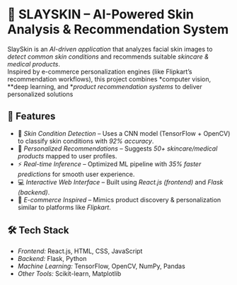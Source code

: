 # 🌟 SLAYSKIN – AI-Powered Skin Analysis & Recommendation System
SlaySkin is an *AI-driven application* that analyzes facial skin images to *detect common skin conditions* and recommends suitable *skincare & medical products*.  
Inspired by e-commerce personalization engines (like Flipkart’s recommendation workflows), this project combines *computer vision, **deep learning, and **product recommendation systems* to deliver personalized solutions
## 🚀 Features
- 🔎 *Skin Condition Detection* – Uses a CNN model (TensorFlow + OpenCV) to classify skin conditions with *92% accuracy*.  
- 🎯 *Personalized Recommendations* – Suggests *50+ skincare/medical products* mapped to user profiles.  
- ⚡ *Real-time Inference* – Optimized ML pipeline with *35% faster predictions* for smooth user experience.  
- 💻 *Interactive Web Interface* – Built using *React.js (frontend)* and *Flask (backend)*.  
- 🛒 *E-commerce Inspired* – Mimics product discovery & personalization similar to platforms like *Flipkart*.  
## 🛠 Tech Stack
- *Frontend:* React.js, HTML, CSS, JavaScript  
- *Backend:* Flask, Python  
- *Machine Learning:* TensorFlow, OpenCV, NumPy, Pandas  
- *Other Tools:* Scikit-learn, Matplotlib  
